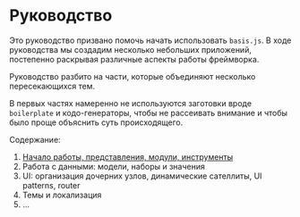 # Руководство

Это руководство призвано помочь начать использовать `basis.js`. В ходе руководства мы создадим несколько небольших приложений, постепенно раскрывая различные аспекты работы фреймворка.

Руководство разбито на части, которые объединяют несколько пересекающихся тем.

В первых частях намеренно не используются заготовки вроде `boilerplate` и кодо-генераторы, чтобы не рассеивать внимание и чтобы было проще объяснить суть происходящего.

Содержание:

1. [Начало работы, представления, модули, инструменты](part1/index.md)
2. Работа с данными: модели, наборы и значения
3. UI: организация дочерних узлов, динамические сателлиты, UI patterns, router
4. Темы и локализация
5. ...
